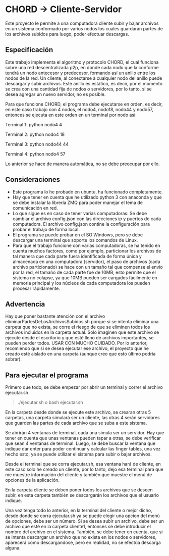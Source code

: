 ﻿# CHORD -> Cliente-Servidor
Este proyecto le permite a una computadora cliente subir y bajar archivos en un sistema conformado por varios nodos los cuales guardarán partes de los archivos subidos para luego, poder efectuar descargas.

## Especificación

Este trabajo implementa el algoritmo y protocolo CHORD, el cual funciona sobre una red descentralizada p2p, en
donde cada nodo que la conforme tendrá un nodo antecesor y predecesor, formando así un anillo entre los nodos de
la red. Un cliente, al conectarse a cualquier nodo del anillo puede descargar y subir archivos. Este anillo es estático,
es decir, por el momento se crea con una cantidad fija de nodos o servidores, por lo tanto, si se desea agregar un
nuevo servidor, no es posible.

Para que funcione CHORD, el programa debe ejecutarse en orden, es decir, en este caso trabajo con 4 nodos,
el nodo4, nodo18, nodo44 y nodo57, entonces se ejecuta en este orden en un terminal por nodo así:

Terminal 1:
python nodo4 4

Terminal 2:
python nodo4 18

Terminal 3:
python nodo44 44

Terminal 4:
python nodo4 57

Lo anterior se hace de manera automática, no se debe preocupar por ello.


## Consideraciones

* Este programa lo he probado en ubuntu, ha funcionado completamente. 
* Hay que tener en cuenta que he utilizado python 3 con anaconda y que se debe instalar la librería ZMQ para
poder manejar el tema de comunicación en red. 
* Lo que sigue es en caso de tener varias computadoras:
Se debe cambiar el archivo config.json con las direcciones ip y puertos de cada computadora. El archivo config.json
contine la configuración para probar el trabajo de forma local.
* El programa se puede probar en el SO Windows, pero se debe descargar una terminal
que soporte los comandos de Linux.
* Para que el trabajo funcione con varias computadoras, se ha tenido en cuenta muchos factores, como por ejemplo, particionar los archivos de tal manera que cada parte fuera identificada de forma única y almacenada en una computadora (servidor), el paso de archivos (cada archivo particionado) se hace con un tamaño tal que compense el envío por la red, el tamaño de cada parte fue de 10MB, esto permite que el sistema no colapse, ya que 10MB pueden ser cargados fácilmente en memoria principal y los núcleos de cada computadora los pueden procesar rápidamente.

## Advertencia

Hay que poner bastante atención con el archivo eliminarPartesDeLosArchivosSubidos.sh
porque si se intenta eliminar una carpeta que no exista, se corre el riesgo de que se
eliminen todos los archivos incluidos en la carpeta actual. Solo imaginen que este archivo
se ejecute desde el escritorio y que esté lleno de archivos importantes, se pueden perder
todos. USAR CON MUCHO CUIDADO. 
Por lo anterior, recomiendo que si se desea ejecutar ese archivo, el proyecto que he creado
esté aislado en una carpeta (aunque creo que esto último podría sobrar).

## Para ejecutar el programa

Primero que todo, se debe empezar por abrir un terminal y correr el archivo ejecutar.sh

> ./ejecutar.sh o bash ejecutar.sh

En la carpeta desde donde se ejecute este archivo, se crearan otras 5 carpetas, una carpeta
simulará ser un cliente, las otras 4 serán servidores que guarden las partes de cada archivo
que se suba a este sistema.

Se abrirán 4 ventanas de terminal, cada una simula ser un servidor. Hay que tener en cuenta
que unas ventanas pueden tapar a otras, se debe verificar que sean 4 ventanas de terminal.
Luego, se debe buscar la ventana que indique dar enter para poder continuar y calcular las
finger tables, una vez hecho esto, ya se puede utilizar el sistema para subir o bajar archivos.

Desde el terminal que se corra ejecutar.sh, esa ventana hará de cliente, en este caso solo he
creado un cliente, por lo tanto, dejo esa terminal para que me muestre información del cliente
y también que muestre el menú de opciones de la aplicación.

En la carpeta cliente se deben poner todos los archivos que se deseen subir, en esta carpeta
también se descargarán los archivos que el usuario indique.

Una vez tenga todo lo anterior, en la terminal del cliente o mejor dicho, desde donde se corra
ejecutar.sh ya se puede elegir una opcion del menú de opciones, debe ser un número. Si se desea
subir un archivo, debe ser un archivo que esté en la carpeta cliente1, entonces se debe introducir
el nombre del archivo en el sistema. También, se debe tener en cuenta, que si se intenta descargar
un archivo que no exista en los nodos o servidores, aparecerá como descargandose, pero en realidad,
no se efectúa descarga alguna.
